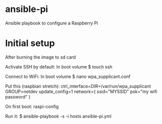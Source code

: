 # ansible-pi
Ansible playbook to configure a Raspberry Pi

# Initial setup
After burning the image to sd card

Activate SSH by default:
In boot volume 
$ touch ssh

Connect to WiFi:
In boot volume
$ nano wpa_supplicant.conf

Put this (raspbian stretch):
ctrl_interface=DIR=/var/run/wpa_supplicant GROUP=netdev
update_config=1
network={
   ssid="MYSSID"
   psk="my  wifi password"
}

On first boot:
raspi-config

Run it:
$ ansible-playbook -s -i hosts ansible-pi.yml
